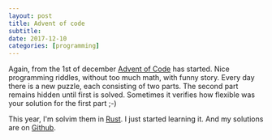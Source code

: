 ```yaml
---
layout: post
title: Advent of code
subtitle:
date: 2017-12-10
categories: [programming]
---
```

Again, from the 1st of december [Advent of Code](https://adventofcode.com) has started. Nice programming riddles, without too much math, with funny story.  Every day there is a new puzzle, each consisting of two parts. The second part remains hidden until first is solved. Sometimes it verifies how flexible was your solution for the first part ;-)

This year, I'm solvim them in [Rust](https://www.rust-lang.org). I just started learning it. 
And my solutions are on [Github](https://github.com/lonski/AdventOfCode2017).

